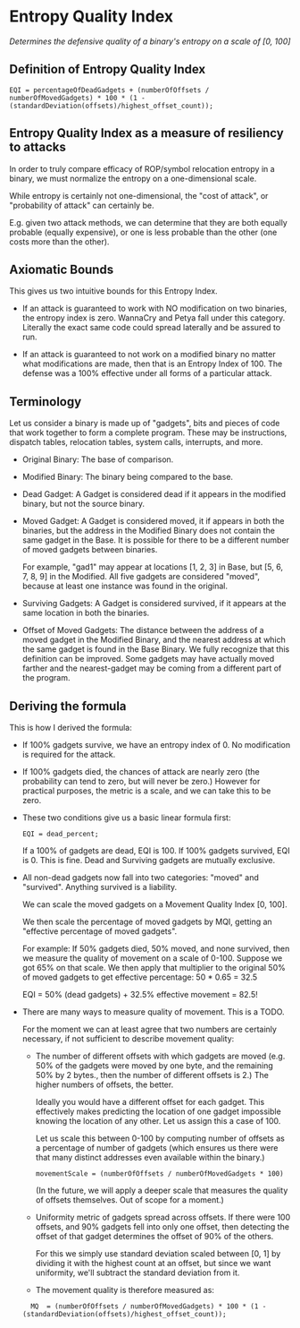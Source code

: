 # Entropy Quality Index
_Determines the defensive quality of a binary's entropy on a scale of [0, 100]_

## Definition of Entropy Quality Index

```
EQI = percentageOfDeadGadgets + (numberOfOffsets / numberOfMovedGadgets) * 100 * (1 - (standardDeviation(offsets)/highest_offset_count));
```

## Entropy Quality Index as a measure of resiliency to attacks
In order to truly compare efficacy of ROP/symbol relocation entropy in a
binary, we must normalize the entropy on a one-dimensional scale.

While entropy is certainly not one-dimensional, the "cost of attack",
or "probability of attack" can certainly be.

E.g. given two attack methods, we can determine that they are both equally probable (equally expensive),
or one is less probable than the other (one costs more than the other).

## Axiomatic Bounds

This gives us two intuitive bounds for this Entropy Index.

* If an attack is guaranteed to work with NO modification on two binaries,
  the entropy index is zero. WannaCry and Petya fall under this category. Literally the exact same
  code could spread laterally and be assured to run.

* If an attack is guaranteed to not work on a modified binary no matter what
  modifications are made, then that is an Entropy Index of 100. The defense
  was a 100% effective under all forms of a particular attack.

## Terminology

Let us consider a binary is made up of "gadgets", bits and pieces of code
that work together to form a complete program. These may be instructions,
dispatch tables, relocation tables, system calls, interrupts, and more.

* Original Binary: The base of comparison.

* Modified Binary: The binary being compared to the base.

* Dead Gadget: A Gadget is considered dead if it appears in
  the modified binary, but not the source binary.

* Moved Gadget: A Gadget is considered moved, it if appears in both the binaries,
  but the address in the Modified Binary does not contain the same gadget in the Base.
  It is possible for there to be a different number of moved gadgets between binaries.

  For example, "gad1" may appear at locations [1, 2, 3] in Base, but [5, 6, 7, 8, 9]
  in the Modified. All five gadgets are considered "moved", because at least one
  instance was found in the original.

* Surviving Gadgets: A Gadget is considered survived, if it appears at
  the same location in both the binaries.

* Offset of Moved Gadgets: The distance between the address of a moved gadget in
  the Modified Binary, and the nearest address at which the same gadget is found
  in the Base Binary. We fully recognize that this definition can be improved.
  Some gadgets may have actually moved farther and the nearest-gadget
  may be coming from a different part of the program.


## Deriving the formula

This is how I derived the formula:

* If 100% gadgets survive, we have an entropy index of 0. No modification is
  required for the attack.

* If 100% gadgets died, the chances of attack are nearly zero (the probability
  can tend to zero, but will never be zero.) However for practical purposes,
  the metric is a scale, and we can take this to be zero.

* These two conditions give us a basic linear formula first:
  ```
  EQI = dead_percent;
  ```

  If a 100% of gadgets are dead, EQI is 100. If 100% gadgets survived, EQI is 0.
  This is fine. Dead and Surviving gadgets are mutually exclusive.

* All non-dead gadgets now fall into two categories: "moved" and "survived".
  Anything survived is a liability.

  We can scale the moved gadgets on a Movement Quality Index [0, 100].

  We then scale the percentage of moved gadgets by MQI, getting an "effective
  percentage of moved gadgets".

  For example: If 50% gadgets died, 50% moved, and none survived, then we
  measure the quality of movement on a scale of 0-100. Suppose we got 65% on
  that scale. We then apply that multiplier to the original 50% of moved gadgets
  to get effective percentage: 50 * 0.65 = 32.5

  EQI = 50% (dead gadgets) + 32.5% effective movement = 82.5!

* There are many ways to measure quality of movement. This is a TODO.

  For the moment we can at least agree that two numbers are certainly necessary, if not
  sufficient to describe movement quality:

  * The number of different offsets with which gadgets are moved (e.g. 50% of the
    gadgets were moved by one byte, and the remaining 50% by 2 bytes., then
    the number of different offsets is 2.) The higher numbers of offsets, the better.

    Ideally you would have a different offset for each gadget. This effectively
    makes predicting the location of one gadget impossible knowing the location
    of any other. Let us assign this a case of 100.

    Let us scale this between 0-100 by computing number of offsets as a
    percentage of number of gadgets (which ensures us there were that many
    distinct addresses even available within the binary.)

    ```
    movementScale = (numberOfOffsets / numberOfMovedGadgets * 100)
    ```

    (In the future, we will apply a deeper scale that measures the quality of
      offsets themselves. Out of scope for a moment.)

  * Uniformity metric of gadgets spread across offsets. If there were 100 offsets,
    and 90% gadgets fell into only one offset, then detecting the offset of
    that gadget determines the offset of 90% of the others.

    For this we simply use standard deviation scaled between [0, 1] by dividing it
    with the highest count at an offset, but since we want uniformity,
    we'll subtract the standard deviation from it.

  * The movement quality is therefore measured as:
  ```
    MQ  = (numberOfOffsets / numberOfMovedGadgets) * 100 * (1 - (standardDeviation(offsets)/highest_offset_count));
  ```
